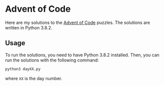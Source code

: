 # Advent of Code
Here are my solutions to the [Advent of Code](https://adventofcode.com/) puzzles.
The solutions are written in Python 3.8.2.
## Usage
To run the solutions, you need to have Python 3.8.2 installed.
Then, you can run the solutions with the following command:
```bash
python3 dayXX.py
```
where `XX` is the day number.